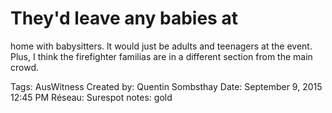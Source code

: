 # They'd leave any babies at
home with babysitters. lt would
just be adults and teenagers at
the event. Plus, I think the
firefighter familias are in a
different section from the main
crowd.

Tags: AusWitness
Created by: Quentin Sombsthay
Date: September 9, 2015 12:45 PM
Réseau: Surespot
notes: gold